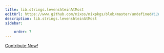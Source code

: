 ```yaml
---
title: lib.strings.levenshteinAtMost
editUrl: https://www.github.com/nixos/nixpkgs/blob/master/undefined#L1650C8
description: lib.strings.levenshteinAtMost
sidebar:

    order: 7
---
```


<a href="https://www.github.com/nixos/nixpkgs/blob/master/undefined#L1650C8">Contribute Now!</a>



